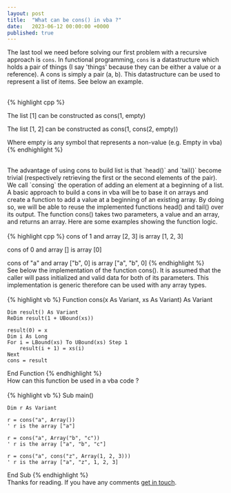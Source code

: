 ```yaml
---
layout: post
title:  "What can be cons() in vba ?"
date:   2023-06-12 00:00:00 +0000
published: true
---
```

The last tool we need before solving our first problem with a recursive approach is `cons`. In functional programming, `cons` is a datastructure which holds a pair of things (I say 'things' because they can be either a value or a reference). A cons is simply a pair (a, b). This datastructure can be used to represent a list of items. See below an example.
<br/><br/>

{% highlight cpp %}

The list [1] can be constructed as cons(1, empty)

The list [1, 2] can be constructed as cons(1, cons(2, empty))

Where empty is any symbol that represents a non-value (e.g. Empty in vba)
{% endhighlight %}

<br/>
The advantage of using cons to build list is that `head()` and `tail()` become trivial (respectively retrieving the first or the second elements of the pair). We call `consing` the operation of adding an element at a beginning of a list. A basic approach to build a cons in vba will be to base it on arrays and create a function to add a value at a beginning of an existing array. By doing so, we will be able to reuse the implemented functions head() and tail() over its output. The function cons() takes two parameters, a value and an array, and returns an array. Here are some examples showing the function logic.
<br/><br/>
{% highlight cpp %}
cons of 1 and array [2, 3] is array [1, 2, 3]

cons of 0 and array [] is array [0]

cons of "a" and array ["b", 0] is array ["a", "b", 0]
{% endhighlight %}
<br/>
See below the implementation of the function cons(). It is assumed that the caller will pass initialized and valid data for both of its parameters. This implementation is generic therefore can be used with any array types.
<br/><br/>
{% highlight vb %}
Function cons(x As Variant, xs As Variant) As Variant

    Dim result() As Variant
    ReDim result(1 + UBound(xs))

    result(0) = x
    Dim i As Long
    For i = LBound(xs) To UBound(xs) Step 1
        result(i + 1) = xs(i)
    Next
    cons = result

End Function
{% endhighlight %}
<br/>
How can this function be used in a vba code ?
<br/><br/>
{% highlight vb %}
Sub main()

    Dim r As Variant

    r = cons("a", Array())
    ' r is the array ["a"]

    r = cons("a", Array("b", "c"))
    ' r is the array ["a", "b", "c"]

    r = cons("a", cons("z", Array(1, 2, 3)))
    ' r is the array ["a", "z", 1, 2, 3]

End Sub
{% endhighlight %}
<br/>
Thanks for reading. If you have any comments <a href="mailto:hello@assadnavi.ch">get in touch</a>.
